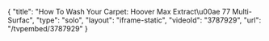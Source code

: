 {
    "title": "How To Wash Your Carpet: Hoover Max Extract\u00ae 77 Multi-Surfac",
    "type": "solo",
    "layout": "iframe-static",
    "videoId": "3787929",
    "url": "\/tvpembed\/3787929"
}